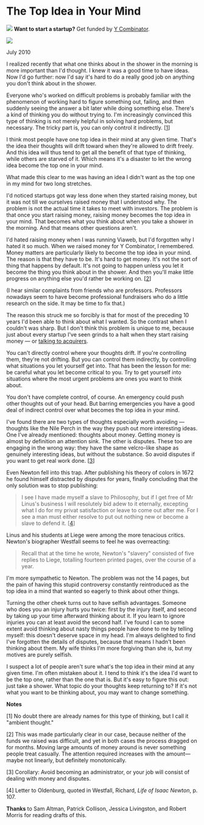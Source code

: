 # The Top Idea in Your Mind


![](http://www.virtumundo.com/images/spacer.gif)
**Want to start a startup?** Get funded by
[Y Combinator](http://ycombinator.com/apply.html).

  
![](http://www.virtumundo.com/images/spacer.gif)


July 2010  
  
I realized recently that what one thinks about in the shower in the
morning is more important than I'd thought. I knew it was a good
time to have ideas. Now I'd go further: now I'd say it's hard to
do a really good job on anything you don't think about in the shower.  
  
Everyone who's worked on difficult problems is probably familiar
with the phenomenon of working hard to figure something out, failing,
and then suddenly seeing the answer a bit later while doing something
else. There's a kind of thinking you do without trying to. I'm
increasingly convinced this type of thinking is not merely helpful
in solving hard problems, but necessary. The tricky part is, you
can only control it indirectly.
[[1](#f1n)]  
  
I think most people have one top idea in their mind at any given
time. That's the idea their thoughts will drift toward when they're
allowed to drift freely. And this idea will thus tend to get all
the benefit of that type of thinking, while others are starved of
it. Which means it's a disaster to let the wrong idea become the
top one in your mind.  
  
What made this clear to me was having an idea I didn't want as the
top one in my mind for two long stretches.  
  
I'd noticed startups got way less done when they started raising
money, but it was not till we ourselves raised money that I understood
why. The problem is not the actual time it takes to meet with
investors. The problem is that once you start raising money, raising
money becomes the top idea in your mind. That becomes what you
think about when you take a shower in the morning. And that means
other questions aren't.  
  
I'd hated raising money when I was running Viaweb, but I'd forgotten
why I hated it so much. When we raised money for Y Combinator, I
remembered. Money matters are particularly likely to become the
top idea in your mind. The reason is that they have to be. It's
hard to get money. It's not the sort of thing that happens by
default. It's not going to happen unless you let it become the
thing you think about in the shower. And then you'll make little
progress on anything else you'd rather be working on.
[[2](#f2n)]  
  
(I hear similar complaints from friends who are professors. Professors
nowadays seem to have become professional fundraisers who do a
little research on the side. It may be time to fix that.)  
  
The reason this struck me so forcibly is that for most of the
preceding 10 years I'd been able to think about what I wanted. So
the contrast when I couldn't was sharp. But I don't think this
problem is unique to me, because just about every startup I've seen
grinds to a halt when they start raising money — or [talking
to acquirers](corpdev.html).  
  
You can't directly control where your thoughts drift. If you're
controlling them, they're not drifting. But you can control them
indirectly, by controlling what situations you let yourself get
into. That has been the lesson for me: be careful what you let
become critical to you. Try to get yourself into situations where
the most urgent problems are ones you want to think about.  
  
You don't have complete control, of course. An emergency could
push other thoughts out of your head. But barring emergencies you
have a good deal of indirect control over what becomes the top idea
in your mind.  
  
I've found there are two types of thoughts especially worth
avoiding — thoughts like the Nile Perch in the way they push
out more interesting ideas. One I've already mentioned: thoughts
about money. Getting money is almost by definition an attention
sink.
The other is disputes. These too are engaging in the
wrong way: they have the same velcro-like shape as genuinely
interesting ideas, but without the substance. So avoid disputes
if you want to get real work done.
[[3](#f3n)]  
  
Even Newton fell into this trap. After publishing his theory of
colors in 1672 he found himself distracted by disputes for years,
finally concluding that the only solution was to stop publishing:

> 
>  I see I have made myself a slave to Philosophy, but if I get free
>  of Mr Linus's business I will resolutely bid adew to it eternally,
>  excepting what I do for my privat satisfaction or leave to come
>  out after me. For I see a man must either resolve to put out
>  nothing new or become a slave to defend it.
> [[4](#f4n)]
> 


Linus and his students at Liege were among the more tenacious
critics. Newton's biographer Westfall seems to feel he was
overreacting:

> 
>  Recall that at the time he wrote, Newton's "slavery" consisted
>  of five replies to Liege, totalling fourteen printed pages, over
>  the course of a year.
> 


I'm more sympathetic to Newton. The problem was not the 14 pages,
but the pain of having this stupid controversy constantly reintroduced
as the top idea in a mind that wanted so eagerly to think about
other things.  
  
Turning the other cheek turns out to have selfish advantages.
Someone who does you an injury hurts you twice: first by the injury
itself, and second by taking up your time afterward thinking about
it. If you learn to ignore injuries you can at least avoid the
second half. I've found I can to some extent avoid thinking about
nasty things people have done to me by telling myself: this doesn't
deserve space in my head. I'm always delighted to find I've forgotten
the details of disputes, because that means I hadn't been thinking
about them. My wife thinks I'm more forgiving than she is, but my
motives are purely selfish.  
  
I suspect a lot of people aren't sure what's the top idea in their
mind at any given time. I'm often mistaken about it. I tend to
think it's the idea I'd want to be the top one, rather than the one
that is. But it's easy to figure this out: just take a shower.
What topic do your thoughts keep returning to? If it's not what
you want to be thinking about, you may want to change something.  
  
  
  
  
  
  
  
**Notes**  
  
[1]
No doubt there are already names for this type of thinking, but
I call it "ambient thought."  
  
[2]
This was made particularly clear in our case, because neither
of the funds we raised was difficult, and yet in both cases the
process dragged on for months. Moving large amounts of money around
is never something people treat casually. The attention required
increases with the amount—maybe not linearly, but definitely
monotonically.  
  
[3]
Corollary: Avoid becoming an administrator, or your job will
consist of dealing with money and disputes.  
  
[4]
Letter to Oldenburg, quoted in Westfall, Richard, *Life of
Isaac Newton*, p. 107.  
  
**Thanks** to Sam Altman, Patrick Collison, Jessica Livingston,
and Robert Morris for reading drafts of this.  
  


